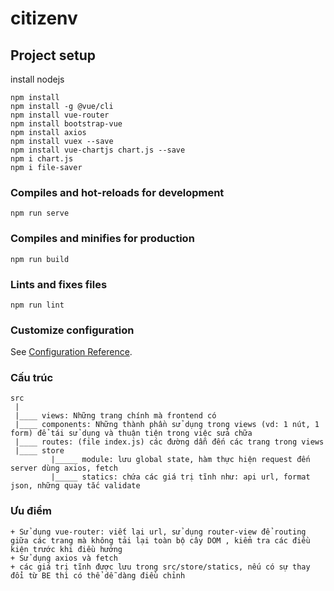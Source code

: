 # citizenv

## Project setup
install nodejs
```
npm install
npm install -g @vue/cli
npm install vue-router
npm install bootstrap-vue
npm install axios
npm install vuex --save
npm install vue-chartjs chart.js --save
npm i chart.js
npm i file-saver
```

### Compiles and hot-reloads for development
```
npm run serve
```

### Compiles and minifies for production
```
npm run build
```

### Lints and fixes files
```
npm run lint
```

### Customize configuration
See [Configuration Reference](https://cli.vuejs.org/config/).


### Cấu trúc 
```
src
 |
 |____ views: Những trang chính mà frontend có
 |____ components: Những thành phần sử dụng trong views (vd: 1 nút, 1 form) để tái sử dụng và thuận tiện trong việc sửa chữa
 |____ routes: (file index.js) các đường dẫn đến các trang trong views
 |____ store
         |_____ module: lưu global state, hàm thực hiện request đến server dùng axios, fetch
         |_____ statics: chứa các giá trị tĩnh như: api url, format json, những quay tắc validate
 ```
 
 ### Ưu điểm
 ```
+ Sử dụng vue-router: viết lại url, sử dụng router-view để routing giữa các trang mà không tải lại toàn bộ cây DOM , kiểm tra các điều kiện trước khi điều hướng
+ Sử dụng axios và fetch
+ các giá trị tĩnh được lưu trong src/store/statics, nếu có sự thay đổi từ BE thì có thể dễ dàng điều chỉnh
